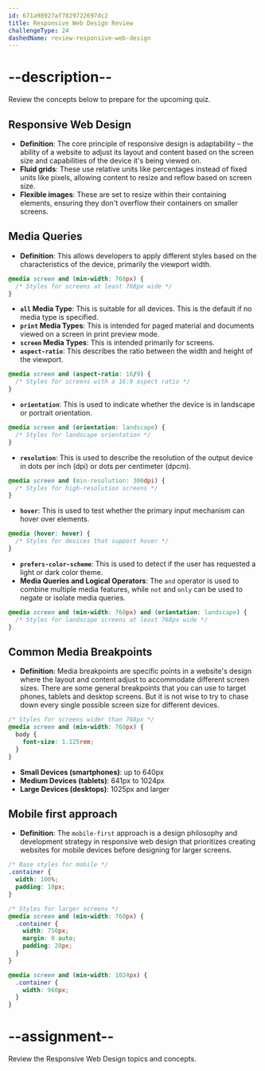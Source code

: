 ```yaml
---
id: 671a98927af7829722697dc2
title: Responsive Web Design Review
challengeType: 24
dashedName: review-responsive-web-design
---
```


# --description--

Review the concepts below to prepare for the upcoming quiz.

## Responsive Web Design

- **Definition**: The core principle of responsive design is adaptability – the ability of a website to adjust its layout and content based on the screen size and capabilities of the device it's being viewed on.
- **Fluid grids**: These use relative units like percentages instead of fixed units like pixels, allowing content to resize and reflow based on screen size. 
- **Flexible images**: These are set to resize within their containing elements, ensuring they don't overflow their containers on smaller screens. 

## Media Queries 

- **Definition**: This allows developers to apply different styles based on the characteristics of the device, primarily the viewport width. 

```css
@media screen and (min-width: 768px) {
  /* Styles for screens at least 768px wide */
}
```

- **`all` Media Type**: This is suitable for all devices. This is the default if no media type is specified.
- **`print` Media Types**: This is intended for paged material and documents viewed on a screen in print preview mode. 
- **`screen` Media Types**: This is intended primarily for screens.
- **`aspect-ratio`**: This describes the ratio between the width and height of the viewport.

```css
@media screen and (aspect-ratio: 16/9) {
  /* Styles for screens with a 16:9 aspect ratio */
}
```

- **`orientation`**: This is used to indicate whether the device is in landscape or portrait orientation.

```css
@media screen and (orientation: landscape) {
  /* Styles for landscape orientation */
}
```

- **`resolution`**: This is used to describe the resolution of the output device in dots per inch (dpi) or dots per centimeter (dpcm).

```css
@media screen and (min-resolution: 300dpi) {
  /* Styles for high-resolution screens */
}
```

- **`hover`**: This is used to test whether the primary input mechanism can hover over elements.

```css
@media (hover: hover) {
  /* Styles for devices that support hover */
}
```

- **`prefers-color-scheme`**: This is used to detect if the user has requested a light or dark color theme.
- **Media Queries and Logical Operators**: The `and` operator is used to combine multiple media features, while `not` and `only` can be used to negate or isolate media queries.

```css
@media screen and (min-width: 768px) and (orientation: landscape) {
  /* Styles for landscape screens at least 768px wide */
}
```

## Common Media Breakpoints

- **Definition**: Media breakpoints are specific points in a website's design where the layout and content adjust to accommodate different screen sizes. There are some general breakpoints that you can use to target phones, tablets and desktop screens. But it is not wise to try to chase down every single possible screen size for different devices.

```css
/* Styles for screens wider than 768px */
@media screen and (min-width: 768px) {
  body {
    font-size: 1.125rem;
  }
}
```

- **Small Devices (smartphones)**: up to 640px
- **Medium Devices (tablets)**: 641px to 1024px
- **Large Devices (desktops)**: 1025px and larger

## Mobile first approach

- **Definition**: The `mobile-first` approach is a design philosophy and development strategy in responsive web design that prioritizes creating websites for mobile devices before designing for larger screens. 

```css
/* Base styles for mobile */
.container {
  width: 100%;
  padding: 10px;
}

/* Styles for larger screens */
@media screen and (min-width: 768px) {
  .container {
    width: 750px;
    margin: 0 auto;
    padding: 20px;
  }
}

@media screen and (min-width: 1024px) {
  .container {
    width: 960px;
  }
}
```


# --assignment--

Review the Responsive Web Design topics and concepts.
